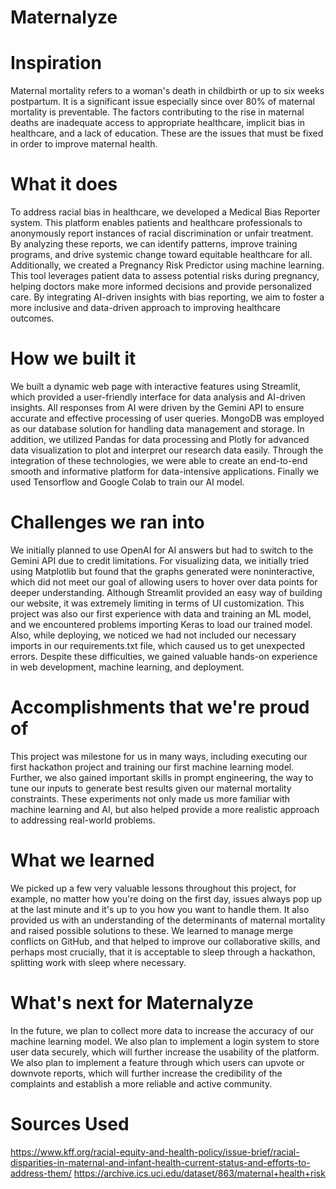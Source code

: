# Maternalyze
# Inspiration
Maternal mortality refers to a woman's death in childbirth or up to six weeks postpartum. It is a significant issue especially since over 80% of maternal mortality is preventable. The factors contributing to the rise in maternal deaths are inadequate access to appropriate healthcare, implicit bias in healthcare, and a lack of education. These are the issues that must be fixed in order to improve maternal health.

# What it does
To address racial bias in healthcare, we developed a Medical Bias Reporter system. This platform enables patients and healthcare professionals to anonymously report instances of racial discrimination or unfair treatment. By analyzing these reports, we can identify patterns, improve training programs, and drive systemic change toward equitable healthcare for all. Additionally, we created a Pregnancy Risk Predictor using machine learning. This tool leverages patient data to assess potential risks during pregnancy, helping doctors make more informed decisions and provide personalized care. By integrating AI-driven insights with bias reporting, we aim to foster a more inclusive and data-driven approach to improving healthcare outcomes.

# How we built it
We built a dynamic web page with interactive features using Streamlit, which provided a user-friendly interface for data analysis and AI-driven insights. All responses from AI were driven by the Gemini API to ensure accurate and effective processing of user queries. MongoDB was employed as our database solution for handling data management and storage. In addition, we utilized Pandas for data processing and Plotly for advanced data visualization to plot and interpret our research data easily. Through the integration of these technologies, we were able to create an end-to-end smooth and informative platform for data-intensive applications. Finally we used Tensorflow and Google Colab to train our AI model.

# Challenges we ran into
We initially planned to use OpenAI for AI answers but had to switch to the Gemini API due to credit limitations. For visualizing data, we initially tried using Matplotlib but found that the graphs generated were noninteractive, which did not meet our goal of allowing users to hover over data points for deeper understanding. Although Streamlit provided an easy way of building our website, it was extremely limiting in terms of UI customization. This project was also our first experience with data and training an ML model, and we encountered problems importing Keras to load our trained model. Also, while deploying, we noticed we had not included our necessary imports in our requirements.txt file, which caused us to get unexpected errors. Despite these difficulties, we gained valuable hands-on experience in web development, machine learning, and deployment.

# Accomplishments that we're proud of
This project was milestone for us in many ways, including executing our first hackathon project and training our first machine learning model. Further, we also gained important skills in prompt engineering, the way to tune our inputs to generate best results given our maternal mortality constraints. These experiments not only made us more familiar with machine learning and AI, but also helped provide a more realistic approach to addressing real-world problems.

# What we learned
We picked up a few very valuable lessons throughout this project, for example, no matter how you're doing on the first day, issues always pop up at the last minute and it's up to you how you want to handle them. It also provided us with an understanding of the determinants of maternal mortality and raised possible solutions to these. We learned to manage merge conflicts on GitHub, and that helped to improve our collaborative skills, and perhaps most crucially, that it is acceptable to sleep through a hackathon, splitting work with sleep where necessary.

# What's next for Maternalyze
In the future, we plan to collect more data to increase the accuracy of our machine learning model. We also plan to implement a login system to store user data securely, which will further increase the usability of the platform. We also plan to implement a feature through which users can upvote or downvote reports, which will further increase the credibility of the complaints and establish a more reliable and active community.

# Sources Used
https://www.kff.org/racial-equity-and-health-policy/issue-brief/racial-disparities-in-maternal-and-infant-health-current-status-and-efforts-to-address-them/ https://archive.ics.uci.edu/dataset/863/maternal+health+risk

